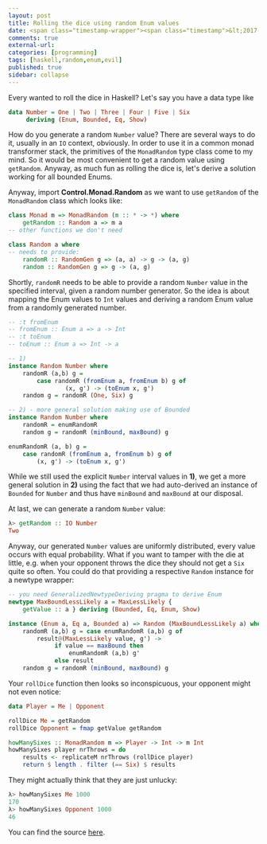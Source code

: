 ```yaml
---
layout: post
title: Rolling the dice using random Enum values
date: <span class="timestamp-wrapper"><span class="timestamp">&lt;2017-04-02 Son&gt;</span></span> 
comments: true
external-url:
categories: [programming]
tags: [haskell,random,enum,evil]
published: true
sidebar: collapse
---
```

Every wanted to roll the dice in Haskell? Let's say you have a data type like

``` haskell
data Number = One | Two | Three | Four | Five | Six 
	 deriving (Enum, Bounded, Eq, Show)
```

How do you generate a random `Number` value? There are several ways to do it, usually in an `IO` context, obviously. In order to use it in a 
common monad transformer stack, the primitives of the `MonadRandom` type class come to my mind. So it would be most convenient to get a
 random value using `getRandom`. Anyway, as much fun as rolling the dice is, let's derive a solution working for all bounded Enums.

<!-- more -->

Anyway, import **Control.Monad.Random** as we want to use `getRandom` of the `MonadRandom` class which looks like:

``` haskell
class Monad m => MonadRandom (m :: * -> *) where
	getRandom :: Random a => m a
-- other functions we don't need

class Random a where
-- needs to provide:
	randomR :: RandomGen g => (a, a) -> g -> (a, g)
	random :: RandomGen g => g -> (a, g)
```

Shortly, `randomR` needs to be able to provide a random `Number` value in the specified interval, given a random number generator. So the idea is about mapping the Enum values to `Int` values
and deriving a random Enum value from a randomly generated number. 

``` haskell
-- :t fromEnum
-- fromEnum :: Enum a => a -> Int
-- :t toEnum
-- toEnum :: Enum a => Int -> a

-- 1)
instance Random Number where
	randomR (a,b) g = 
		case randomR (fromEnum a, fromEnum b) g of
				(x, g') -> (toEnum x, g')
	random g = randomR (One, Six) g

-- 2) - more general solution making use of Bounded
instance Random Number where
	randomR = enumRandomR
	random g = randomR (minBound, maxBound) g

enumRandomR (a, b) g =
	case randomR (fromEnum a, fromEnum b) g of
		(x, g') -> (toEnum x, g')
```

While we still used the explicit `Number` interval values in **1)**, we get a more general solution in **2)** using the fact that we had auto-derived an instance of `Bounded` for `Number` and thus have `minBound` and `maxBound` at our disposal.

At last, we can generate a random `Number` value:

``` haskell
λ> getRandom :: IO Number
Two
```

Anyway, our generated `Number` values are uniformly distributed, every value occurs with equal probability. What if you want to tamper with the die at little, e.g.
when your opponent throws the dice they should not get a `Six` quite so often. You could do that providing a respective `Random` instance for a newtype wrapper:

``` haskell
-- you need GeneralizedNewtypeDeriving pragma to derive Enum
newtype MaxBoundLessLikely a = MaxLessLikely {
	getValue :: a } deriving (Bounded, Eq, Enum, Show)

instance (Enum a, Eq a, Bounded a) => Random (MaxBoundLessLikely a) where
	randomR (a,b) g = case enumRandomR (a,b) g of
		result@(MaxLessLikely value, g') -> 
			 if value == maxBound then
				 enumRandomR (a,b) g'
			 else result
	random g = randomR (minBound, maxBound) g
```

Your `rollDice` function then looks so inconspicuous, your opponent might not even notice:

``` haskell
data Player = Me | Opponent

rollDice Me = getRandom
rollDice Opponent = fmap getValue getRandom

howManySixes :: MonadRandom m => Player -> Int -> m Int
howManySixes player nrThrows = do
	results <- replicateM nrThrows (rollDice player)
	return $ length . filter (== Six) $ results
```

They might actually think that they are just unlucky:

``` haskell
λ> howManySixes Me 1000
170
λ> howManySixes Opponent 1000
46
```

You can find the source <a href="/enum/RandomEnum.hs" target="_blank">here</a>.
